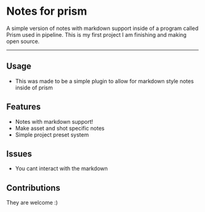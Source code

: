 # Notes for prism

A simple version of notes with markdown support inside of a program called Prism used in pipeline.
This is my first project I am finishing and making open source.

---

## Usage

- This was made to be a simple plugin to allow for markdown style notes inside of prism

## Features

- Notes with markdown support!
- Make asset and shot specific notes
- Simple project preset system

## Issues

- You cant interact with the markdown

## Contributions
They are welcome :)
